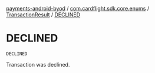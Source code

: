 [payments-android-byod](../../index.md) / [com.cardflight.sdk.core.enums](../index.md) / [TransactionResult](index.md) / [DECLINED](./-d-e-c-l-i-n-e-d.md)

# DECLINED

`DECLINED`

Transaction was declined.

